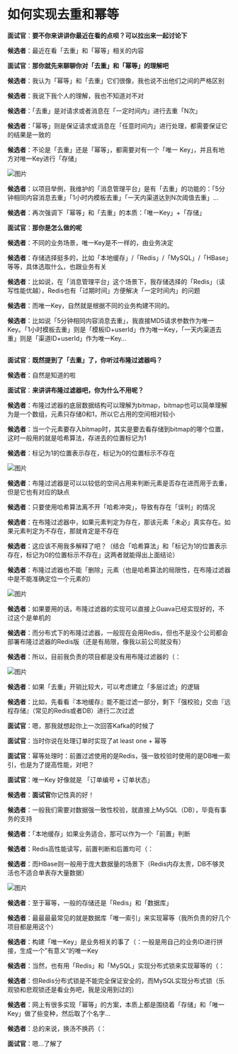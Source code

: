 # 如何实现去重和幂等

**面试官**：**要不你来讲讲你最近在看的点呗？可以拉出来一起讨论下**

**候选者**：最近在看「去重」和「幂等」相关的内容

**面试官**：**那你就先来聊聊你对「去重」和「幂等」的理解吧**

**候选者**：我认为「幂等」和「去重」它们很像，我也说不出他们之间的严格区别

**候选者**：我说下我个人的理解，我也不知道对不对

**候选者**：「去重」是对请求或者消息在「一定时间内」进行去重「N次」

**候选者**：「幂等」则是保证请求或消息在「任意时间内」进行处理，都需要保证它的结果是一致的

**候选者**：不论是「去重」还是「幂等」，都需要对有一个「唯一 Key」，并且有地方对唯一Key进行「存储」

![图片](https://mmbiz.qpic.cn/mmbiz_jpg/E44aHibktsKbicmaLKV1XausXay56RtYQOkZB6bzXj78kNILIrmjec4NxkiaUQl6Xte0DCpdvHVpS5TpMVfyZ4QHA/640?wx_fmt=jpeg&wxfrom=5&wx_lazy=1&wx_co=1)

**候选者**：以项目举例，我维护的「消息管理平台」是有「去重」的功能的：「5分钟相同内容消息去重」「1小时内模板去重」「一天内渠道达到N次阈值去重」…

**候选者**：再次强调下「幂等」和「去重」的本质：「唯一Key」+「存储」

**面试官**：**那你是怎么做的呢**

**候选者**：不同的业务场景，唯一Key是不一样的，由业务决定

**候选者**：存储选择挺多的，比如「本地缓存」/「Redis」/「MySQL」/「HBase」等等，具体选取什么，也跟业务有关

**候选者**：比如说，在「消息管理平台」这个场景下，我存储选择的「Redis」（读写性能优越），Redis也有「过期时间」方便解决「一定时间内」的问题

**候选者**：而唯一Key，自然就是根据不同的业务构建不同的。

**候选者**：比如说「5分钟相同内容消息去重」，我直接MD5请求参数作为唯一Key。「1小时模板去重」则是「模板ID+userId」作为唯一Key，「一天内渠道去重」则是「渠道ID+userId」作为唯一Key…

![图片](data:image/gif;base64,iVBORw0KGgoAAAANSUhEUgAAAAEAAAABCAYAAAAfFcSJAAAADUlEQVQImWNgYGBgAAAABQABh6FO1AAAAABJRU5ErkJggg==)

**面试官**：**既然提到了「去重」了，你听过布隆过滤器吗？**

**候选者**：自然是知道的啦

**面试官**：**来讲讲布隆过滤器吧，你为什么不用呢？**

**候选者**：布隆过滤器的底层数据结构可以理解为bitmap，bitmap也可以简单理解为是一个数组，元素只存储0和1，所以它占用的空间相对较小

**候选者**：当一个元素要存入bitmap时，其实是要去看存储到bitmap的哪个位置，这时一般用的就是哈希算法，存进去的位置标记为1

**候选者**：标记为1的位置表示存在，标记为0的位置标示不存在

![图片](https://mmbiz.qpic.cn/mmbiz_jpg/E44aHibktsKbicmaLKV1XausXay56RtYQO9pHjUF6cg5F04Cr5QLOkKuTrNiaWJVEJiaDFHt1mUbX2loVI39vdJBJg/640?wx_fmt=jpeg&wxfrom=5&wx_lazy=1&wx_co=1)

**候选者**：布隆过滤器是可以以较低的空间占用来判断元素是否存在进而用于去重，但是它也有对应的缺点

**候选者**：只要使用哈希算法离不开「哈希冲突」，导致有存在「误判」的情况

**候选者**：在布隆过滤器中，如果元素判定为存在，那该元素「未必」真实存在。如果元素判定为不存在，那就肯定是不存在

**候选者**：这应该不用我多解释了吧？（结合「哈希算法」和「标记为1的位置表示存在，标记为0的位置标示不存在」这两者就能得出上面结论）

**候选者**：布隆过滤器也不能「删除」元素（也是哈希算法的局限性，在布隆过滤器中是不能准确定位一个元素的）

![图片](https://mmbiz.qpic.cn/mmbiz_jpg/E44aHibktsKbicmaLKV1XausXay56RtYQOdQSqSmr9QKyFs3HOTpMpbiaWicKCIMFIoWBAa7a0FTicqY7pw98wbjmXg/640?wx_fmt=jpeg&wxfrom=5&wx_lazy=1&wx_co=1)

**候选者**：如果要用的话，布隆过滤器的实现可以直接上Guava已经实现好的，不过这个是单机的

**候选者**：而分布式下的布隆过滤器，一般现在会用Redis，但也不是没个公司都会部署布隆过滤器的Redis版（还是有局限，像我以前公司就没有）

**候选者**：所以，目前我负责的项目都是没有用布隆过滤器的（：

![图片](https://mmbiz.qpic.cn/mmbiz_jpg/E44aHibktsKbicmaLKV1XausXay56RtYQOkiblQib0tcRFic56bicpVhbBrw4Eg2mp9SSH53EJYCgWNHW2n7icF0lh9YQ/640?wx_fmt=jpeg&wxfrom=5&wx_lazy=1&wx_co=1)

**候选者**：如果「去重」开销比较大，可以考虑建立「多层过滤」的逻辑

**候选者**：比如，先看看『本地缓存』能不能过滤一部分，剩下「强校验」交由『远程存储』（常见的Redis或者DB）进行二次过滤

**面试官**：嗯，那我就想起你上一次回答Kafka的时候了

**面试官**：当时你说在处理订单时实现了at least one + 幂等

**面试官**：幂等处理时：前置过滤使用的是Redis，强一致校验时使用的是DB唯一索引，也是为了提高性能，对吧？

**面试官**：唯一Key 好像就是 「订单编号 + 订单状态」

**候选者**：**面试官**你记性真的好！

**候选者**：一般我们需要对数据强一致性校验，就直接上MySQL（DB），毕竟有事务的支持

**候选者**：「本地缓存」如果业务适合，那可以作为一个「前置」判断

**候选者**：Redis高性能读写，前置判断和后置均可（：

**候选者**：而HBase则一般用于庞大数据量的场景下（Redis内存太贵，DB不够灵活也不适合单表存大量数据）

![图片](https://mmbiz.qpic.cn/mmbiz_jpg/E44aHibktsKbicmaLKV1XausXay56RtYQOP46Qav3asuktmFaUbWkWD4uEZ3QEAQLnjJyy1dhRgRYXJRibA02nibDw/640?wx_fmt=jpeg&wxfrom=5&wx_lazy=1&wx_co=1)

**候选者**：至于幂等，一般的存储还是「Redis」和「数据库」

**候选者**：最最最最常见的就是数据库「唯一索引」来实现幂等（我所负责的好几个项目都是用这个）

**候选者**：构建「唯一Key」是业务相关的事了（：一般是用自己的业务ID进行拼接，生成一个”有意义”的唯一Key

**候选者**：当然，也有用「Redis」和「MySQL」实现分布式锁来实现幂等的（：

**候选者**：但Redis分布式锁是不能完全保证安全的，而MySQL实现分布式锁（乐观锁和悲观锁还是看业务吧，我是没用到过的）

**候选者**：网上有很多实现「幂等」的方案，本质上都是围绕着「存储」和「唯一Key」做了些变种，然后取了个名字…

**候选者**：总的来说，换汤不换药（：

**面试官**：嗯…了解了
